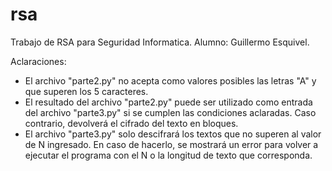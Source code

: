 # rsa

Trabajo de RSA para Seguridad Informatica. 
Alumno: Guillermo Esquivel. 

Aclaraciones: 

- El archivo "parte2.py" no acepta como valores posibles las letras "A" y que superen los 5 caracteres. 
- El resultado del archivo "parte2.py" puede ser utilizado como entrada del archivo "parte3.py" si se cumplen las condiciones aclaradas. Caso contrario, devolverá el cifrado del texto en bloques. 
- El archivo "parte3.py" solo descifrará los textos que no superen al valor de N ingresado. En caso de hacerlo, se mostrará un error para volver a ejecutar el programa con el N o la longitud de texto que corresponda. 
